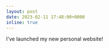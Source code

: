 ```yaml
---
layout: post
date: 2023-02-11 17:48:00+0000
inline: true
---
```


I've launched my new personal website!
